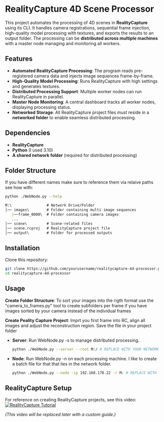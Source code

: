 
# RealityCapture 4D Scene Processor

This project automates the processing of 4D scenes in **RealityCapture** using its CLI. It handles camera registrations, sequential frame injection, high-quality model processing with textures, and exports the results to an output folder. The processing can be **distributed across multiple machines** with a master node managing and monitoring all workers.

## Features
- **Automated RealityCapture Processing**: The program reads pre-registered camera data and injects image sequences frame-by-frame.
- **High-Quality Model Processing**: Runs RealityCapture with high settings and generates textures.
- **Distributed Processing Support**: Multiple worker nodes can run RealityCapture in parallel.
- **Master Node Monitoring**: A central dashboard tracks all worker nodes, displaying processing status.
- **Networked Storage**: All RealityCapture project files must reside in a **networked folder** to enable seamless distributed processing.

## Dependencies
- **RealityCapture**
- **Python** (I used 3.10)
- **A shared network folder** (required for distributed processing)

## Folder Structure
If you have different names make sure to reference them via relaive paths see how with:

   ```sh
   python ./WebNode.py --help
   ```

   ```markdown
   M:\                # Network Drive/Folder
   │── images\        # Folder containing multi image sequences
      |──frame_0000\  # Folder containing camera images 
      ...
   │── scene\         # Scene-related files
   │── scene.rcproj   # RealityCapture project file
   │── output\        # Folder for processed outputs
   ```

## Installation
Clone this repository:
   ```sh
   git clone https://github.com/yourusername/realitycapture-4d-processor.git
   cd realitycapture-4d-processor
   ```
## Usage

**Create Folder Structure**: 
To sort your images into the rigth format use the "camera_to_frames.py" tool to create subfolders per frame if you have images sorted by your camera instead of the individual frames

**Create Peality Capture Project**: 
Imprt you first frame into RC, align all images and adjust the reconstruction region.
Save the file in your project folder

- **Server**: Run WebNode.py -s to manage distributed processing.
  ```sh
  python ./WebNode.py --server --root M:/ # REPLACE WITH YOUR NETWORK FOLDER
  ```
  
- **Node**: Run WebNode.py -n on each processing machine.
  I like to create a batch file for that that lies in the network folder.
  ```sh
  python ./WebNode.py --node -ip 192.168.178.22 -r M: # REPLACE WITH YOUR IP AND NETWORK FOLDER
  ```

## RealityCapture Setup
For reference on creating RealityCapture projects, see this video:  
[![RealityCapture Tutorial](https://img.youtube.com/vi/U2Pj5HRGCVg/0.jpg)](https://www.youtube.com/watch?v=U2Pj5HRGCVg)  

_(This video will be replaced later with a custom guide.)_


